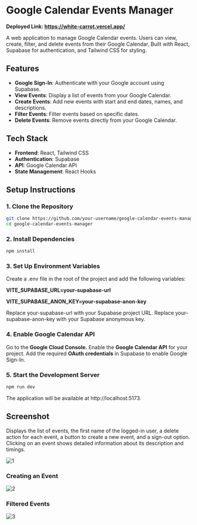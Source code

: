 # Google Calendar Events Manager
**Deployed Link: https://white-carrot.vercel.app/**

A web application to manage Google Calendar events. Users can view, create, filter, and delete events from their Google Calendar. Built with React, Supabase for authentication, and Tailwind CSS for styling.

## Features
- **Google Sign-In**: Authenticate with your Google account using Supabase.
- **View Events**: Display a list of events from your Google Calendar.
- **Create Events**: Add new events with start and end dates, names, and descriptions.
- **Filter Events**: Filter events based on specific dates.
- **Delete Events**: Remove events directly from your Google Calendar.

## Tech Stack
- **Frontend**: React, Tailwind CSS
- **Authentication**: Supabase
- **API**: Google Calendar API
- **State Management**: React Hooks

## Setup Instructions

### 1. Clone the Repository
```bash
git clone https://github.com/your-username/google-calendar-events-manager.git
cd google-calendar-events-manager
```

### 2. Install Dependencies
```bash
npm install
```

### 3. Set Up Environment Variables
Create a .env file in the root of the project and add the following variables:

**VITE_SUPABASE_URL=your-supabase-url**

**VITE_SUPABASE_ANON_KEY=your-supabase-anon-key**

Replace your-supabase-url with your Supabase project URL.
Replace your-supabase-anon-key with your Supabase anonymous key.

### 4. Enable Google Calendar API
Go to the **Google Cloud Console.**
Enable the **Google Calendar API** for your project.
Add the required **OAuth credentials** in Supabase to enable Google Sign-In.

### 5. Start the Development Server
```bash
npm run dev
```
The application will be available at http://localhost:5173.

## Screenshot
Displays the list of events, the first name of the logged-in user, a delete action for each event, a button to create a new event, and a sign-out option. Clicking on an event shows detailed information about its description and timings.

![1](https://github.com/user-attachments/assets/1edb617c-49f1-4413-a7dd-0166c353005e)

### Creating an Event
![2](https://github.com/user-attachments/assets/4ab16e95-cd35-4b21-8a9e-4d20dda71b6c)

### Filtered Events
![3](https://github.com/user-attachments/assets/6d03c6c2-1d70-4ace-8d89-136416278cfe)
